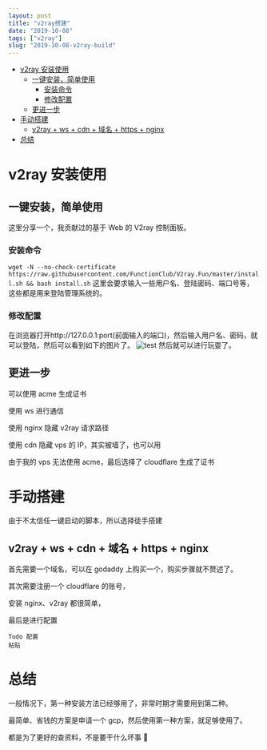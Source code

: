 ```yaml
---
layout: post
title: "v2ray搭建"
date: "2019-10-08"
tags: ["v2ray"]
slug: "2019-10-08-v2ray-build"
---
```


<!-- vim-markdown-toc Redcarpet -->
* [v2ray 安装使用](#v2ray-安装使用)
    * [一键安装，简单使用](#一键安装，简单使用)
        * [安装命令](#安装命令)
        * [修改配置](#修改配置)
    * [更进一步](#更进一步)
* [手动搭建](#手动搭建)
    * [v2ray + ws + cdn + 域名 + https + nginx](#v2ray-ws-cdn-域名-https-nginx)
* [总结](#总结)

<!-- vim-markdown-toc -->

# v2ray 安装使用

## 一键安装，简单使用

这里分享一个，我贡献过的基于 Web 的 V2ray 控制面板。

### 安装命令

`wget -N --no-check-certificate https://raw.githubusercontent.com/FunctionClub/V2ray.Fun/master/install.sh && bash install.sh`
这里会要求输入一些用户名、登陆密码、端口号等，这些都是用来登陆管理系统的。

### 修改配置

在浏览器打开http://127.0.0.1:port(前面输入的端口)，然后输入用户名、密码，就可以登陆，然后可以看到如下的图片了。
![test](/assets/v2ray.png)
然后就可以进行玩耍了。

## 更进一步

可以使用 acme 生成证书

使用 ws 进行通信

使用 nginx 隐藏 v2ray 请求路径

使用 cdn 隐藏 vps 的 IP，其实被墙了，也可以用

由于我的 vps 无法使用 acme，最后选择了 cloudflare 生成了证书

# 手动搭建

由于不太信任一键启动的脚本，所以选择徒手搭建

## v2ray + ws + cdn + 域名 + https + nginx

首先需要一个域名，可以在 godaddy 上购买一个，购买步骤就不赘述了。

其次需要注册一个 cloudflare 的账号，

安装 nginx、v2ray 都很简单，

最后是进行配置

```
Todo 配置
粘贴
```

# 总结

一般情况下，第一种安装方法已经够用了，非常时期才需要用到第二种。

最简单、省钱的方案是申请一个 gcp，然后使用第一种方案，就足够使用了。

都是为了更好的查资料，不是要干什么坏事 🐶
